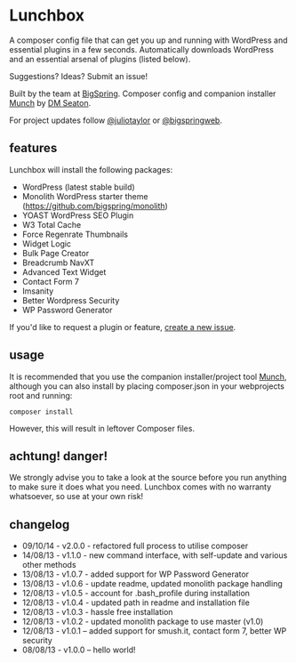 Lunchbox
========

A composer config file that can get you up and running with WordPress and essential plugins in a few seconds. Automatically downloads WordPress and an essential arsenal of plugins (listed below).

Suggestions? Ideas? Submit an issue!

Built by the team at [BigSpring](https://github.com/bigspring). Composer config and companion installer [Munch](https://github.com/bigspring/munch) by [DM Seaton](https://github.com/dmseaton).

For project updates follow [@juliotaylor](http://twitter.com/juliotaylor) or [@bigspringweb](http://twitter.com/bigspringweb).

features
--------

Lunchbox will install the following packages:

* WordPress (latest stable build)
* Monolith WordPress starter theme (https://github.com/bigspring/monolith)
* YOAST WordPress SEO Plugin
* W3 Total Cache
* Force Regenrate Thumbnails
* Widget Logic
* Bulk Page Creator
* Breadcrumb NavXT
* Advanced Text Widget
* Contact Form 7
* Imsanity
* Better Wordpress Security
* WP Password Generator

If you'd like to request a plugin or feature, [create a new issue](https://github.com/bigspring/lunchbox/issues).

usage
------

It is recommended that you use the companion installer/project tool [Munch](https://github.com/bigspring/munch), although you can also install by placing composer.json in your webprojects root and running:

```
composer install
```

However, this will result in leftover Composer files.


achtung! danger!
------

We strongly advise you to take a look at the source before you run anything to make sure it does what you need. Lunchbox comes with no warranty whatsoever, so use at your own risk!


changelog
------

* 09/10/14 - v2.0.0 - refactored full process to utilise composer
* 14/08/13 - v1.1.0 - new command interface, with self-update and various other methods
* 13/08/13 - v1.0.7 - added support for WP Password Generator
* 13/08/13 - v1.0.6 - update readme, updated monolith package handling
* 12/08/13 - v1.0.5 - account for .bash_profile during installation
* 12/08/13 - v1.0.4 - updated path in readme and installation file
* 12/08/13 - v1.0.3 - hassle free installation
* 12/08/13 - v1.0.2 - updated monolith package to use master (v1.0)
* 12/08/13 - v1.0.1 – added support for smush.it, contact form 7, better WP security
* 08/08/13 - v1.0.0 – hello world!
